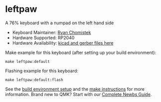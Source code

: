 # leftpaw

A 76% keyboard with a numpad on the left hand side

* Keyboard Maintainer: [Ryan Chomistek](https://github.com/RyanChomistek)
* Hardware Supported: RP2040
* Hardware Availability: [kicad and gerber files here](https://github.com/RyanChomistek/lefty)

Make example for this keyboard (after setting up your build environment):

    make leftpaw:default

Flashing example for this keyboard:

    make leftpaw:default:flash

See the [build environment setup](https://docs.qmk.fm/#/getting_started_build_tools) and the [make instructions](https://docs.qmk.fm/#/getting_started_make_guide) for more information. Brand new to QMK? Start with our [Complete Newbs Guide](https://docs.qmk.fm/#/newbs).
